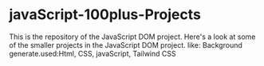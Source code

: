 # javaScript-100plus-Projects
This is the repository of the JavaScript DOM project. Here's a look at some of the smaller projects in the JavaScript DOM project. like: Background generate.used:Html, CSS, javaScript, Tailwind CSS
